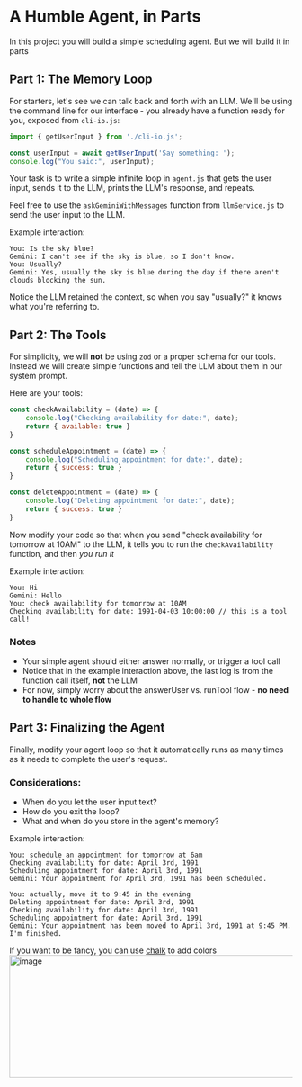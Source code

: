 # A Humble Agent, in Parts

In this project you will build a simple scheduling agent. But we will build it in parts

## Part 1: The Memory Loop
For starters, let's see we can talk back and forth with an LLM.
We'll be using the command line for our interface - you already have a function ready for you, exposed from `cli-io.js`:

```js
import { getUserInput } from './cli-io.js';

const userInput = await getUserInput('Say something: ');
console.log("You said:", userInput);
```

Your task is to write a simple infinite loop in `agent.js` that gets the user input, sends it to the LLM, prints the LLM's response, and repeats.

Feel free to use the `askGeminiWithMessages` function from `llmService.js` to send the user input to the LLM.

Example interaction:
```
You: Is the sky blue?
Gemini: I can't see if the sky is blue, so I don't know.
You: Usually? 
Gemini: Yes, usually the sky is blue during the day if there aren't clouds blocking the sun.
```

Notice the LLM retained the context, so when you say "usually?" it knows what you're referring to.

## Part 2: The Tools
For simplicity, we will **not** be using `zod` or a proper schema for our tools.
Instead we will create simple functions and tell the LLM about them in our system prompt.

Here are your tools:
```js
const checkAvailability = (date) => {
    console.log("Checking availability for date:", date);
    return { available: true }
}

const scheduleAppointment = (date) => {
    console.log("Scheduling appointment for date:", date);
    return { success: true }
}

const deleteAppointment = (date) => {
    console.log("Deleting appointment for date:", date);
    return { success: true }
}
```

Now modify your code so that when you send "check availability for tomorrow at 10AM" to the LLM, it tells you to run the `checkAvailability` function, and then *you run it*

Example interaction:
```
You: Hi
Gemini: Hello
You: check availability for tomorrow at 10AM
Checking availability for date: 1991-04-03 10:00:00 // this is a tool call!
```

### Notes
- Your simple agent should either answer normally, or trigger a tool call
- Notice that in the example interaction above, the last log is from the function call itself, **not** the LLM
- For now, simply worry about the answerUser vs. runTool flow - **no need to handle to whole flow**

## Part 3: Finalizing the Agent
Finally, modify your agent loop so that it automatically runs as many times as it needs to complete the user's request.

### Considerations:
- When do you let the user input text?
- How do you exit the loop?
- What and when do you store in the agent's memory?

Example interaction:
```
You: schedule an appointment for tomorrow at 6am
Checking availability for date: April 3rd, 1991
Scheduling appointment for date: April 3rd, 1991
Gemini: Your appointment for April 3rd, 1991 has been scheduled.

You: actually, move it to 9:45 in the evening
Deleting appointment for date: April 3rd, 1991
Checking availability for date: April 3rd, 1991
Scheduling appointment for date: April 3rd, 1991
Gemini: Your appointment has been moved to April 3rd, 1991 at 9:45 PM. I'm finished.
```

If you want to be fancy, you can use [chalk](https://www.npmjs.com/package/chalk) to add colors
<img width="616" height="218" alt="image" src="https://github.com/user-attachments/assets/84a3919f-6440-4a95-87d3-f3e72e0ca580" />